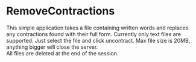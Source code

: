 # RemoveContractions
This simple application takes a file containing written words and replaces any contractions found with their full form. Currently only text files are supported. Just select the file and click uncontract. Max file size is 20MB, anything bigger will close the server.<br>All files are deleted at the end of the session.